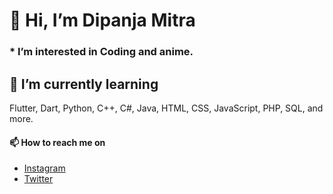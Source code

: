 # 👋 Hi, I’m Dipanja Mitra
### * I’m interested in Coding and anime.
## 🌱 I’m currently learning
Flutter, Dart, Python, C++, C#, Java, HTML, CSS, JavaScript, PHP, SQL, and more.
#### 📫 How to reach me on
- [Instagram](https://www.instagram.com/its_d_star/)
- [Twitter](https://twitter.com/_Dipanjan_Mitra)